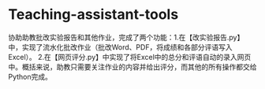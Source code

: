 # Teaching-assistant-tools
协助助教批改实验报告和其他作业，完成了两个功能：1.在【改实验报告.py】中，实现了流水化批改作业（批改Word、PDF，将成绩和各部分评语写入Excel）。 2.在【网页评分.py】中实现了将Excel中的总分和评语自动的录入网页中。概括来说，助教只需要关注作业的内容并给出评分，而其他的所有操作都交给Python完成。
